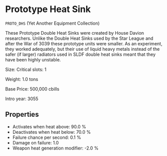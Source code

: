 # Prototype Heat Sink

`PROTO_DHS` (Yet Another Equipment Collection)

These Prototype Double Heat Sinks were created by House Davion researchers. Unlike the Double Heat Sinks used by the Star League and after the War of 3039 these prototype units were smaller. As an experiment, they worked adequately, but their use of liquid heavy metals instead of the safer (if larger) radiators used in SLDF double heat sinks meant that they have been highly unstable.

Size: Critical slots: 1

Weight: 1.0 tons

Base Price: 500,000 cbills

Intro year: 3055

## Properties
* Activates when heat above: 90.0 %
* Deactivates when heat below: 70.0 %
* Failure chance per second: 0.1 %
* Damage on failure: 1.0 
* Weapon heat generation modifier: -2.0 %
